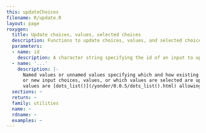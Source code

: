 ```yaml
---
this: updateChoices
filename: R/update.R
layout: page
roxygen:
  title: Update choices, values, selected choices
  description: Functions to update choices, values, and selected choices.
  parameters:
  - name: id
    description: A character string specifying the id of an input to update.
  - name: '...'
    description: |-
      Named values or unnamed values specifying which and how existing
      or new input choices, values, or which values are selected are updated,
      values are [dots_list()](/yonder/0.0.5/dots_list().html) allowing the use of bangs and splices.
  sections: ~
  return: ~
  family: utilities
  name: ~
  rdname: ~
  examples: ~
---
```

